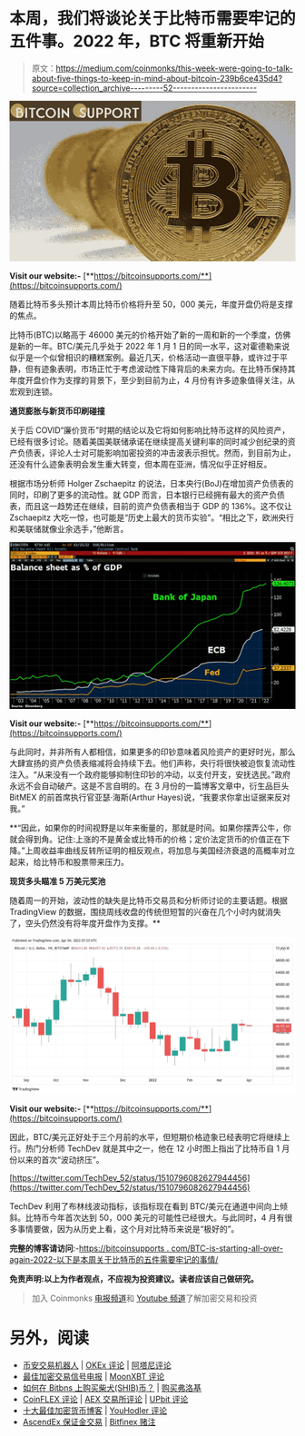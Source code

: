 # 本周，我们将谈论关于比特币需要牢记的五件事。2022 年，BTC 将重新开始

> 原文：<https://medium.com/coinmonks/this-week-were-going-to-talk-about-five-things-to-keep-in-mind-about-bitcoin-239b6ce435d4?source=collection_archive---------52----------------------->

![](img/534fd4a79cb61b2c98574c7a888ac050.png)

**Visit our website:-** [**https://bitcoinsupports.com/**](https://bitcoinsupports.com/)

随着比特币多头预计本周比特币价格将升至 50，000 美元，年度开盘仍将是支撑的焦点。

比特币(BTC)以略高于 46000 美元的价格开始了新的一周和新的一个季度，仿佛是新的一年。BTC/美元几乎处于 2022 年 1 月 1 日的同一水平，这对霍德勒来说似乎是一个似曾相识的糟糕案例。最近几天，价格活动一直很平静，或许过于平静，但有迹象表明，市场正忙于考虑波动性下降背后的未来方向。在比特币保持其年度开盘价作为支撑的背景下，至少到目前为止，4 月份有许多迹象值得关注，从宏观到连锁。

**通货膨胀与新货币印刷碰撞**

关于后 COVID“廉价货币”时期的结论以及它将如何影响比特币这样的风险资产，已经有很多讨论。随着美国美联储承诺在继续提高关键利率的同时减少创纪录的资产负债表，评论人士对可能影响加密投资的冲击波表示担忧。然而，到目前为止，还没有什么迹象表明会发生重大转变，但本周在亚洲，情况似乎正好相反。

根据市场分析师 Holger Zschaepitz 的说法，日本央行(BoJ)在增加资产负债表的同时，印刷了更多的流动性。就 GDP 而言，日本银行已经拥有最大的资产负债表，而且这一趋势还在继续，目前的资产负债表相当于 GDP 的 136%。这不仅让 Zschaepitz 大吃一惊，也可能是“历史上最大的货币实验”。“相比之下，欧洲央行和美联储就像业余选手，”他断言。

![](img/c1d0d06ca39d8d527e00be1a549acbe0.png)

**Visit our website:-** [**https://bitcoinsupports.com/**](https://bitcoinsupports.com/)

与此同时，并非所有人都相信，如果更多的印钞意味着风险资产的更好时光，那么大肆宣扬的资产负债表缩减将会持续下去。他们声称，央行将很快被迫恢复流动性注入。“从来没有一个政府能够抑制住印钞的冲动，以支付开支，安抚选民。”政府永远不会自动破产。这是不言自明的。在 3 月份的一篇博客文章中，衍生品巨头 BitMEX 的前首席执行官亚瑟·海斯(Arthur Hayes)说，“我要求你拿出证据来反对我。”

**“因此，如果你的时间视野是以年来衡量的，那就是时间。如果你摆弄公牛，你就会得到角。记住:上涨的不是黄金或比特币的价格；定价法定货币的价值正在下降。”上周收益率曲线反转所证明的相反观点，将加息与美国经济衰退的高概率对立起来，给比特币和股票带来压力。

**现货多头瞄准 5 万美元奖池**

随着周一的开始，波动性的缺失是比特币交易员和分析师讨论的主要话题。根据 TradingView 的数据，围绕周线收盘的传统但短暂的兴奋在几个小时内就消失了，空头仍然没有将年度开盘作为支撑。**

![](img/c27585fc6117ee21e1d9b4d7ee177f9b.png)

**Visit our website:-** [**https://bitcoinsupports.com/**](https://bitcoinsupports.com/)

因此，BTC/美元正好处于三个月前的水平，但短期价格迹象已经表明它将继续上行。热门分析师 TechDev 就是其中之一，他在 12 小时图上指出了比特币自 1 月份以来的首次“波动挤压”。

[https://twitter.com/TechDev_52/status/1510796082627944456](https://twitter.com/TechDev_52/status/1510796082627944456)

TechDev 利用了布林线波动指标，该指标现在看到 BTC/美元在通道中间向上倾斜。比特币今年首次达到 50，000 美元的可能性已经很大。与此同时，4 月有很多事情要做，因为从历史上看，这个月对比特币来说是“极好的”。

**完整的博客请访问**:-[https://bitcoinsupports . com/BTC-is-starting-all-over-again-2022-以下是本周关于比特币的五件需要牢记的事情/](https://bitcoinsupports.com/btc-is-starting-all-over-again-in-2022-here-are-five-things-to-keep-in-mind-about-bitcoin-this-week/)

**免责声明:以上为作者观点，不应视为投资建议。读者应该自己做研究。**

> 加入 Coinmonks [电报频道](https://t.me/coincodecap)和 [Youtube 频道](https://www.youtube.com/c/coinmonks/videos)了解加密交易和投资

# 另外，阅读

*   [币安交易机器人](/coinmonks/binance-trading-bots-d0d57bb62c4c) | [OKEx 评论](/coinmonks/okex-review-6b369304110f) | [阿塔尼评论](https://coincodecap.com/atani-review)
*   [最佳加密交易信号电报](/coinmonks/best-crypto-signals-telegram-5785cdbc4b2b) | [MoonXBT 评论](/coinmonks/moonxbt-review-6e4ab26d037)
*   [如何在 Bitbns 上购买柴犬(SHIB)币？](https://coincodecap.com/buy-shiba-bitbns) | [购买弗洛基](https://coincodecap.com/buy-floki-inu-token)
*   [CoinFLEX 评论](https://coincodecap.com/coinflex-review) | [AEX 交易所评论](https://coincodecap.com/aex-exchange-review) | [UPbit 评论](https://coincodecap.com/upbit-review)
*   [十大最佳加密货币博客](https://coincodecap.com/best-cryptocurrency-blogs) | [YouHodler 评论](https://coincodecap.com/youhodler-review)
*   [AscendEx 保证金交易](https://coincodecap.com/ascendex-margin-trading) | [Bitfinex 赌注](https://coincodecap.com/bitfinex-staking)